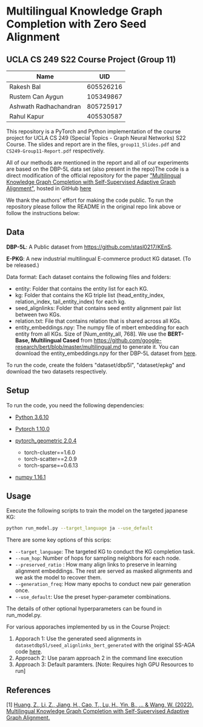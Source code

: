 # Multilingual Knowledge Graph Completion with Zero Seed Alignment

## UCLA CS 249 S22 Course Project (Group 11)

| Name       | UID |
|---------------|----------|
| Rakesh Bal |   605526216  |
| Rustem Can Aygun | 105349867     |
| Ashwath Radhachandran | 805725917 |
| Rahul Kapur   | 405530587 |

This repository is a PyTorch and Python implementation of the course project for UCLA CS 249 (Special Topics - Graph Neural Networks) S22 Course. The slides and report are in the files, `group11_Slides.pdf` and `CS249-Group11-Report.pdf` respectively.

All of our methods are mentioned in the report and all of our experiments are based on the DBP-5L data set (also present in the repo)The code is a direct modification of the official repository for the paper ["Multilingual Knowledge Graph Completion with Self-Supervised Adaptive Graph Alignment"](https://arxiv.org/abs/2203.14987), hosted in GitHub [here](https://github.com/amzn/ss-aga-kgc)

We thank the authors' effort for making the code public. To run the repository please follow the README in the original repo link above or follow the instructions below:

## Data

**DBP-5L**:  A Public dataset from  https://github.com/stasl0217/KEnS.

**E-PKG**: A new industrial multilingual E-commerce product KG dataset. (To be released.)

Data format: Each dataset contains the following files and folders:

- entity: Folder that contains the entity list for each KG.
- kg: Folder that contains the KG triple list (head_entity_index, relation_index, tail_entity_index) for each kg.
- seed_alignlinks: Folder that contains seed entity alignment pair list between two KGs. 
- relation.txt: File that contains relation that is shared across all KGs.
- entity_embeddings.npy: The numpy file of mbert embedding for each entity from all KGs. Size of [Num_entity_all, 768]. We use the **BERT-Base, Multilingual Cased**  from https://github.com/google-research/bert/blob/master/multilingual.md to generate it. You can download the entity_embeddings.npy for ther DBP-5L dataset from [here](https://drive.google.com/file/d/1-R_2lqS5AQtWqLZXC45SrfkK5XETREe5/view?usp=sharing).

To run the code, create the folders "dataset/dbp5l",  "dataset/epkg" and download the two datasets respectively.

## Setup

To run the code, you need the following dependencies:

- [Python 3.6.10](https://www.python.org/)

- [Pytorch 1.10.0](https://pytorch.org/)
- [pytorch_geometric 2.0.4](https://pytorch-geometric.readthedocs.io/)
  - torch-cluster==1.6.0
  - torch-scatter==2.0.9
  - torch-sparse==0.6.13
- [numpy 1.16.1](https://numpy.org/)

## Usage

Execute the following scripts to train the model on the targeted japanese KG:

```bash
python run_model.py --target_language ja --use_default
```

There are some key options of this scrips:

- `--target_language`: The targeted KG to conduct the KG completion task.
- `--num_hop`: Number of hops for sampling neighbors for each node.
- `--preserved_ratio` : How many align links to preserve in learning alignment embeddings. The rest are served as masked alignments and we ask the model to recover them.
- `--generation_freq`: How many epochs to conduct new pair generation once.
- `--use_default`:  Use the preset hyper-parameter combinations.

The details of other optional hyperparameters can be found in run_model.py.

For various apporaches implemented by us in the Course Project:
1. Apporach 1: Use the generated seed alignments in `datasetdbp5l/seed_alignlinks_bert_generated` with the original SS-AGA code [here](https://github.com/amzn/ss-aga-kgc).
2. Approach 2: Use param approach 2 in the command line execution
3. Approach 3: Default paramters. [Note: Requires high GPU Resources to run]

## References
[1] [Huang, Z., Li, Z., Jiang, H., Cao, T., Lu, H., Yin, B., ... & Wang, W. (2022). Multilingual Knowledge Graph Completion with Self-Supervised Adaptive Graph Alignment.](https://arxiv.org/abs/2203.14987)